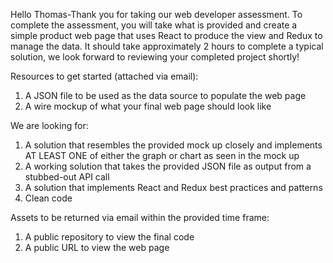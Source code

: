 Hello Thomas-Thank you for taking our web developer assessment. To complete the assessment, you will take what is provided and create a simple product web page that uses React to produce the view and Redux to manage the data.  It should take approximately 2 hours to complete a typical solution, we look forward to reviewing your completed project shortly! 

 Resources to get started (attached via email):
1.	A JSON file to be used as the data source to populate the web page
2.	A wire mockup of what your final web page should look like

We are looking for: 
1.	A solution that resembles the provided mock up closely and implements AT LEAST ONE of either the graph or chart as seen in the mock up
2.	A working solution that takes the provided JSON file as output from a stubbed-out API call
3.	A solution that implements React and Redux best practices and patterns
4.	Clean code

Assets to be returned via email within the provided time frame:
1.	A public repository to view the final code
2.	A public URL to view the web page
